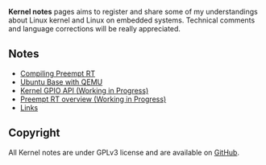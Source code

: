 **Kernel notes** pages aims to register and share some of my understandings about Linux kernel and Linux on embedded systems. Technical comments and language corrections will be really appreciated.

## Notes

* [Compiling Preempt RT](compiling-preempt-rt)
* [Ubuntu Base with QEMU](ubuntu-base-with-qemu)
* [Kernel GPIO API (Working in Progress)](kernel-gpio-api)
* [Preempt RT overview (Working in Progress)](preempt-rt-overview)
* [Links](links)

## Copyright

All Kernel notes are under GPLv3 license and are available on [GitHub](https://github.com/gbitten/kernel-notes).
